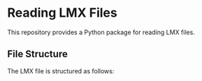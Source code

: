 # Reading LMX Files

This repository provides a Python package for reading LMX files.

## File Structure

The LMX file is structured as follows:
